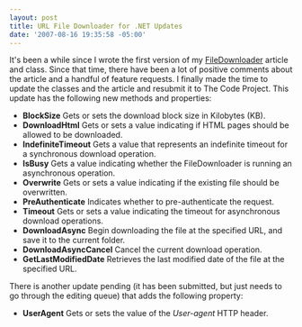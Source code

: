 ```yaml
---
layout: post
title: URL File Downloader for .NET Updates
date: '2007-08-16 19:35:58 -05:00'
---
```


It's been a while since I wrote the first version of my [FileDownloader](http://www.codeproject.com/cs/library/filedownloader.asp) article and class. Since that time, there have been a lot of positive comments about the article and a handful of feature requests. I finally made the time to update the classes and the article and resubmit it to The Code Project. This update has the following new methods and properties:


* **BlockSize** Gets or sets the download block size in Kilobytes (KB).
* **DownloadHtml** Gets or sets a value indicating if HTML pages should be allowed to be downloaded.
* **IndefiniteTimeout** Gets a value that represents an indefinite timeout for a synchronous download operation.
* **IsBusy** Gets a value indicating whether the FileDownloader is running an asynchronous operation.
* **Overwrite** Gets or sets a value indicating if the existing file should be overwritten.
* **PreAuthenticate** Indicates whether to pre-authenticate the request.
* **Timeout** Gets or sets a value indicating the timeout for asynchronous download operations.
* **DownloadAsync** Begin downloading the file at the specified URL, and save it to the current folder.
* **DownloadAsyncCancel** Cancel the current download operation.
* **GetLastModifiedDate** Retrieves the last modified date of the file at the specified URL.

There is another update pending (it has been submitted, but just needs to go through the editing queue) that adds the following property:

* **UserAgent** Gets or sets the value of the *User-agent* HTTP header.
